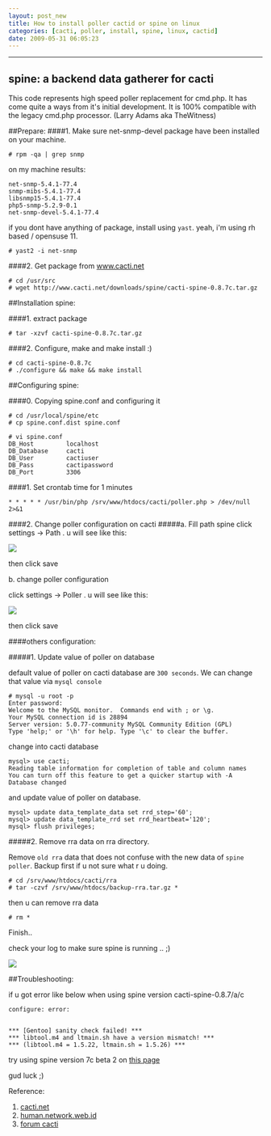 ```yaml
--- 
layout: post_new
title: How to install poller cactid or spine on linux
categories: [cacti, poller, install, spine, linux, cactid]
date: 2009-05-31 06:05:23
---
```

------------------------------------------
spine: a backend data gatherer for cacti
------------------------------------------
This code represents high speed poller replacement for cmd.php. It has come quite a ways from it's initial development.  It is 100% compatible with the legacy cmd.php processor. (Larry Adams aka TheWitness)

##Prepare:
####1. Make sure net-snmp-devel package have been installed on your machine.

	# rpm -qa | grep snmp

on my machine results:

	net-snmp-5.4.1-77.4
	snmp-mibs-5.4.1-77.4
	libsnmp15-5.4.1-77.4
	php5-snmp-5.2.9-0.1
	net-snmp-devel-5.4.1-77.4

if you dont have anything of package, install using `yast`. yeah, i'm using rh based / opensuse 11.

	# yast2 -i net-snmp

####2.  Get package from <a href="http://www.cacti.net/downloads/spine" target="_blank">www.cacti.net</a>

	# cd /usr/src
	# wget http://www.cacti.net/downloads/spine/cacti-spine-0.8.7c.tar.gz


##Installation spine:

####1. extract package

	# tar -xzvf cacti-spine-0.8.7c.tar.gz

####2. Configure, make and make install :)

	# cd cacti-spine-0.8.7c
	# ./configure && make && make install

##Configuring spine:

####0. Copying spine.conf and configuring it

	# cd /usr/local/spine/etc
	# cp spine.conf.dist spine.conf

	# vi spine.conf
	DB_Host         localhost
	DB_Database     cacti
	DB_User         cactiuser
	DB_Pass         cactipassword
	DB_Port         3306


####1. Set crontab time for 1 minutes

	* * * * * /usr/bin/php /srv/www/htdocs/cacti/poller.php > /dev/null 2>&1

####2. Change poller configuration on cacti</strong>
#####a. Fill path spine
click settings -&gt; Path . u will see like this:

<img src="http://numpanglewat.files.wordpress.com/2009/05/pathspine.png?w=300&h=36" border="0">

then click save

b. change poller configuration

click settings -&gt; Poller . u will see like this:

<img src="http://numpanglewat.files.wordpress.com/2009/05/pollerspine.png?w=300&h=91" border="0">


then click save

####others configuration:

#####1. Update value of poller on database

default value of poller on cacti database are `300 seconds`. We can change that value via `mysql console`

	# mysql -u root -p
	Enter password:
	Welcome to the MySQL monitor.  Commands end with ; or \g.
	Your MySQL connection id is 28894
	Server version: 5.0.77-community MySQL Community Edition (GPL)
	Type 'help;' or '\h' for help. Type '\c' to clear the buffer.

change into cacti database

	mysql> use cacti;
	Reading table information for completion of table and column names
	You can turn off this feature to get a quicker startup with -A
	Database changed

and update value of poller on database.

	mysql> update data_template_data set rrd_step='60';
	mysql> update data_template_rrd set rrd_heartbeat='120';
	mysql> flush privileges;

#####2. Remove rra data on rra directory.</strong>

Remove `old rra` data that does not confuse with the new data of `spine poller`. Backup first if u not sure what r u doing.

	# cd /srv/www/htdocs/cacti/rra
	# tar -czvf /srv/www/htdocs/backup-rra.tar.gz *

then u can remove rra data

	# rm *

Finish..

check your log to make sure spine is running .. ;)

<img src="http://numpanglewat.files.wordpress.com/2009/05/log.png?w=300&h=51" border="0">


##Troubleshooting:

if u got error like below when using spine version cacti-spine-0.8.7/a/c


	configure: error:


	*** [Gentoo] sanity check failed! ***
	*** libtool.m4 and ltmain.sh have a version mismatch! ***
	*** (libtool.m4 = 1.5.22, ltmain.sh = 1.5.26) ***

try using spine version 7c beta 2 on <a href="http://forums.cacti.net/about29486.html" target="_new">this page</a>

gud luck ;)

Reference:

1. [cacti.net](http://www.cacti.net/spine_install_rhlnx.php)
2. [human.network.web.id](http://human.network.web.id/2008/07/02/cacti-1-minute-polling/)
3. [forum cacti](http://forums.cacti.net/about29486.html)
